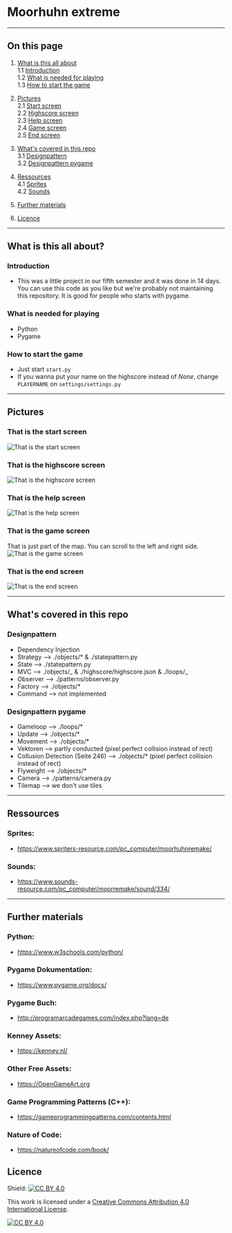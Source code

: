 # Moorhuhn extreme

---

## On this page

1. [What is this all about](#what-is-this-all-about)  
   1.1 [Introduction](#introduction)  
   1.2 [What is needed for playing](#what-is-needed-for-playing)  
   1.3 [How to start the game](#how-to-start-the-game)

2. [Pictures](#pictures)  
   2.1 [Start screen](#that-is-the-start-screen)  
   2.2 [Highscore screen](#that-is-the-highscore-screen)  
   2.3 [Help screen](#that-is-the-help-screen)  
   2.4 [Game screen](#that-is-the-game-screen)  
   2.5 [End screen](#that-is-the-end-screen)
3. [What's covered in this repo](#whats-covered-in-this-repo)  
   3.1 [Designpattern](#designpattern)  
   3.2 [Designpattern pygame](#designpattern-pygame)
4. [Ressources](#ressources)  
   4.1 [Sprites](#sprites)  
   4.2 [Sounds](#sounds-pygame)
5. [Further materials](#further-materials)
6. [Licence](#licence)

---

## What is this all about?

### Introduction

- This was a little project in our fifth semester and it was done in 14 days. You can use this code as you like but we're probably not maintaining this repository. It is good for people who starts with pygame.

### What is needed for playing

- Python
- Pygame

### How to start the game

- Just start `start.py`
- If you wanna put your name on the highscore instead of _None_, change `PLAYERNAME` on `settings/settings.py`

---

## Pictures

### That is the start screen

![That is the start screen](/_img/screenshots/start.png "Start Screen")

### That is the highscore screen

![That is the highscore screen](/_img/screenshots/highscore.png "Highscore Screen")

### That is the help screen

![That is the help screen](/_img/screenshots/help.png "Help Screen")

### That is the game screen

That is just part of the map. You can scroll to the left and right side.
![That is the game screen](/_img/screenshots/game.png "Game Screen")

### That is the end screen

![That is the end screen](/_img/screenshots/end.png "End Screen")

---

## What's covered in this repo

### Designpattern

- Dependency Injection
- Strategy --> ./objects/\* & ./statepattern.py
- State --> ./statepattern.py
- MVC --> ./objects/_ & ./highscore/highscore.json & ./loops/_
- Observer --> ./patterns/observer.py
- Factory --> ./objects/\*
- Command --> not implemented

### Designpattern pygame

- Gameloop --> ./loops/\*
- Update --> ./objects/\*
- Movement --> ./objects/\*
- Vektoren --> partly conducted (pixel perfect collision instead of rect)
- Collusion Detection (Seite 246) --> ./objects/\* (pixel perfect collision instead of rect)
- Flyweight --> ./objects/\*
- Camera --> ./patterns/camera.py
- Tilemap --> we don't use tiles

---

## Ressources

### Sprites:

- https://www.spriters-resource.com/pc_computer/moorhuhnremake/

### Sounds:

- https://www.sounds-resource.com/pc_computer/moorremake/sound/334/

---

## Further materials

### Python:

- https://www.w3schools.com/python/

### Pygame Dokumentation:

- https://www.pygame.org/docs/

### Pygame Buch:

- http://programarcadegames.com/index.php?lang=de

### Kenney Assets:

- https://kenney.nl/

### Other Free Assets:

- https://OpenGameArt.org

### Game Programming Patterns (C++):

- https://gameprogrammingpatterns.com/contents.html

### Nature of Code:

- https://natureofcode.com/book/

## Licence

Shield: [![CC BY 4.0][cc-by-shield]][cc-by]

This work is licensed under a
[Creative Commons Attribution 4.0 International License][cc-by].

[![CC BY 4.0][cc-by-image]][cc-by]

[cc-by]: http://creativecommons.org/licenses/by/4.0/
[cc-by-image]: https://i.creativecommons.org/l/by/4.0/88x31.png
[cc-by-shield]: https://img.shields.io/badge/License-CC%20BY%204.0-lightgrey.svg
